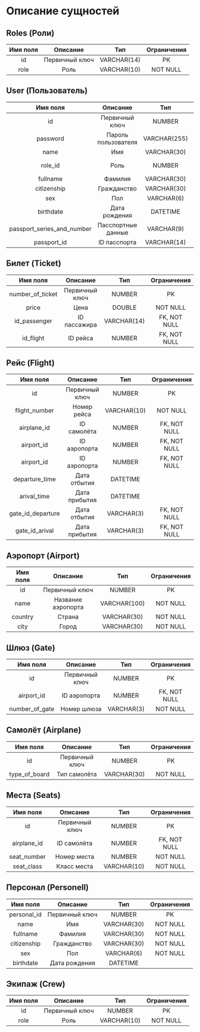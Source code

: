 # Описание сущностей

## Roles (Роли)
| Имя поля | Описание | Тип | Ограничения |
|:--------:|:--------:|:---:|:-----------:|
| id | Первичный ключ | VARCHAR(14) | PK |
| role | Роль | VARCHAR(10) | NOT NULL |

## User (Пользователь)
| Имя поля | Описание | Тип | Ограничения |
|:--------:|:--------:|:---:|:-----------:|
| id | Первичный ключ | NUMBER | PK |
| password | Пароль пользователя | VARCHAR(255) | NOT NULL, SHA-256 |
| name | Имя | VARCHAR(30) | NOT NULL |
| role_id | Роль | NUMBER | FK, NOT NULL |
| fullname | Фамилия | VARCHAR(30) | NOT NULL |
| citizenship | Гражданство | VARCHAR(30) | NOT NULL |
| sex | Пол | VARCHAR(6) | NOT NULL |
| birthdate | Дата рождения | DATETIME |  |
| passport_series_and_number | Пасспортные данные | VARCHAR(9) | NOT NULL |
| passport_id | ID пасспорта | VARCHAR(14) | NOT NULL |

## Билет (Ticket)
| Имя поля | Описание | Тип | Ограничения |
|:--------:|:--------:|:---:|:-----------:|
| number_of_ticket | Первичный ключ | NUMBER | PK |
| price | Цена | DOUBLE | NOT NULL |
| id_passenger | ID пассажира | VARCHAR(14) | FK, NOT NULL |
| id_flight | ID рейса | NUMBER | FK, NOT NULL |

## Рейс (Flight)
| Имя поля | Описание | Тип | Ограничения |
|:--------:|:--------:|:---:|:-----------:|
| id | Первичный ключ | NUMBER | PK |
| flight_number | Номер рейса | VARCHAR(10) | NOT NULL |
| airplane_id | ID самолёта | NUMBER | FK, NOT NULL |
| airport_id | ID аэропорта | NUMBER | FK, NOT NULL |
| airport_id | ID аэропорта | NUMBER | FK, NOT NULL |
| departure_time | Дата отбытия | DATETIME |  |
| arival_time | Дата прибытия | DATETIME |  |
| gate_id_departure | Дата отбытия | VARCHAR(3) | FK, NOT NULL |
| gate_id_arival | Дата прибытия | VARCHAR(3) | FK, NOT NULL |

## Аэропорт (Airport)
| Имя поля | Описание | Тип | Ограничения |
|:--------:|:--------:|:---:|:-----------:|
| id | Первичный ключ | NUMBER | PK |
| name | Название аэропорта | VARCHAR(100) | NOT NULL |
| country | Страна | VARCHAR(30) | NOT NULL |
| city | Город | VARCHAR(30) | NOT NULL |

## Шлюз (Gate)
| Имя поля | Описание | Тип | Ограничения |
|:--------:|:--------:|:---:|:-----------:|
| id | Первичный ключ | NUMBER | PK |
| airport_id | ID аэропорта | NUMBER | FK, NOT NULL |
| number_of_gate | Номер шлюза | VARCHAR(3) | NOT NULL |

## Самолёт (Airplane)
| Имя поля | Описание | Тип | Ограничения |
|:--------:|:--------:|:---:|:-----------:|
| id | Первичный ключ | NUMBER | PK |
| type_of_board | Тип самолёта | VARCHAR(30) | NOT NULL |

## Места (Seats)
| Имя поля | Описание | Тип | Ограничения |
|:--------:|:--------:|:---:|:-----------:|
| id | Первичный ключ | NUMBER | PK |
| airplane_id | ID самолёта | NUMBER | FK, NOT NULL |
| seat_number | Номер места | NUMBER | NOT NULL |
| seat_class | Класс места | VARCHAR(10) | NOT NULL |

## Персонал (Personell)
| Имя поля | Описание | Тип | Ограничения |
|:--------:|:--------:|:---:|:-----------:|
| personal_id | Первичный ключ | NUMBER | PK |
| name | Имя | VARCHAR(30) | NOT NULL |
| fullname | Фамилия | VARCHAR(30) | NOT NULL |
| citizenship | Гражданство | VARCHAR(30) | NOT NULL |
| sex | Пол | VARCHAR(6) | NOT NULL |
| birthdate | Дата рождения | DATETIME |  |

## Экипаж (Crew)
| Имя поля | Описание | Тип | Ограничения |
|:--------:|:--------:|:---:|:-----------:|
| id | Первичный ключ | NUMBER | PK |
| role | Роль | VARCHAR(10) | NOT NULL |
